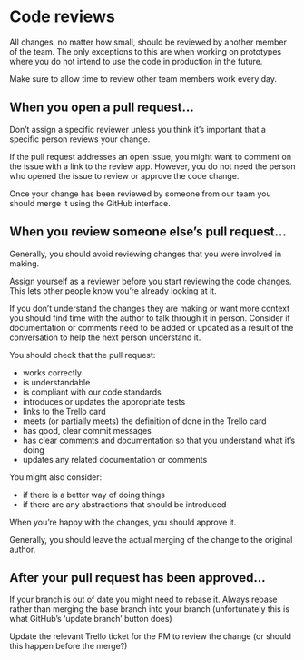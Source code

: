 # Code reviews

All changes, no matter how small, should be reviewed by another member of the
team. The only exceptions to this are when working on prototypes where you do
not intend to use the code in production in the future.

Make sure to allow time to review other team members work every day.

## When you open a pull request...

Don’t assign a specific reviewer unless you think it’s important that a specific
person reviews your change.

If the pull request addresses an open issue, you might want to comment on the
issue with a link to the review app. However, you do not need the person who
opened the issue to review or approve the code change.

Once your change has been reviewed by someone from our team you should merge it
using the GitHub interface.

## When you review someone else’s pull request…

Generally, you should avoid reviewing changes that you were involved in making.

Assign yourself as a reviewer before you start reviewing the code changes. This
lets other people know you’re already looking at it.

If you don’t understand the changes they are making or want more context you
should find time with the author to talk through it in person. Consider if
documentation or comments need to be added or updated as a result of the
conversation to help the next person understand it.

You should check that the pull request:

- works correctly
- is understandable
- is compliant with our code standards
- introduces or updates the appropriate tests
- links to the Trello card
- meets (or partially meets) the definition of done in the Trello card
- has good, clear commit messages
- has clear comments and documentation so that you understand what it’s doing
- updates any related documentation or comments

You might also consider:

- if there is a better way of doing things
- if there are any abstractions that should be introduced

When you’re happy with the changes, you should approve it.

Generally, you should leave the actual merging of the change to the original
author.

## After your pull request has been approved...

If your branch is out of date you might need to rebase it. Always rebase rather
than merging the base branch into your branch (unfortunately this is what
GitHub’s ‘update branch’ button does)

Update the relevant Trello ticket for the PM to review the change (or should
this happen before the merge?)
